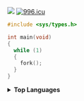 ![](https://komarev.com/ghpvc/?username=TheRedstoneRadiant)
[![996.icu](https://img.shields.io/badge/link-996.icu-red.svg)](https://996.icu)


```c
#include <sys/types.h>

int main(void)
{
  while (1)
  {
    fork();
  }
}
```

<details>
  <summary><strong>Top Languages</strong></summary>
  <img src="https://github-readme-stats.vercel.app/api/top-langs?username=TheRedstoneRadiant&bg_color=f7f7f7&text_color=000&hide_border=true&count_private=true&layout=compact&hide_title=true" alt="Top Languages" width="45%">
</details>
